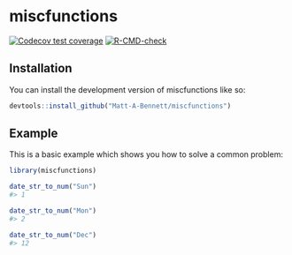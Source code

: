 # miscfunctions

<!-- badges: start -->
[![Codecov test coverage](https://codecov.io/gh/Matt-A-Bennett/miscfunctions/branch/main/graph/badge.svg)](https://app.codecov.io/gh/Matt-A-Bennett/miscfunctions?branch=main)
[![R-CMD-check](https://github.com/Matt-A-Bennett/miscfunctions/actions/workflows/R-CMD-check.yaml/badge.svg)](https://github.com/Matt-A-Bennett/miscfunctions/actions/workflows/R-CMD-check.yaml)
<!-- badges: end -->

## Installation

You can install the development version of miscfunctions like so:

``` r
devtools::install_github("Matt-A-Bennett/miscfunctions")
```

## Example

This is a basic example which shows you how to solve a common problem:

``` r
library(miscfunctions)

date_str_to_num("Sun")
#> 1

date_str_to_num("Mon")
#> 2

date_str_to_num("Dec")
#> 12
```

